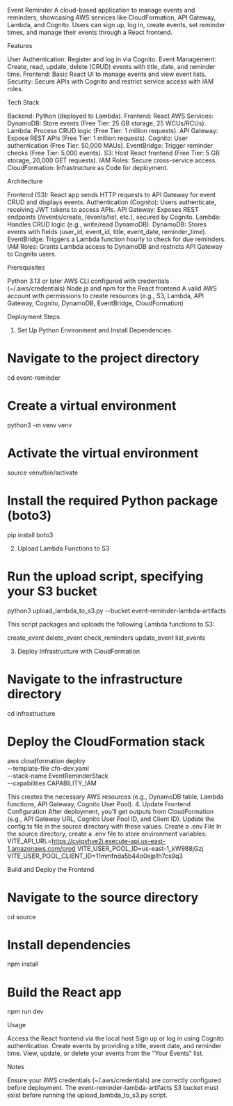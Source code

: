 Event Reminder
A cloud-based application to manage events and reminders, showcasing AWS services like CloudFormation, API Gateway, Lambda, and Cognito. Users can sign up, log in, create events, set reminder times, and manage their events through a React frontend.

Features

User Authentication: Register and log in via Cognito.
Event Management: Create, read, update, delete (CRUD) events with title, date, and reminder time.
Frontend: Basic React UI to manage events and view event lists.
Security: Secure APIs with Cognito and restrict service access with IAM roles.

Tech Stack

Backend: Python (deployed to Lambda).
Frontend: React 
AWS Services:
DynamoDB: Store events (Free Tier: 25 GB storage, 25 WCUs/RCUs).
Lambda: Process CRUD logic (Free Tier: 1 million requests).
API Gateway: Expose REST APIs (Free Tier: 1 million requests).
Cognito: User authentication (Free Tier: 50,000 MAUs).
EventBridge: Trigger reminder checks (Free Tier: 5,000 events).
S3: Host React frontend (Free Tier: 5 GB storage, 20,000 GET requests).
IAM Roles: Secure cross-service access.
CloudFormation: Infrastructure as Code for deployment.



Architecture

Frontend (S3): React app sends HTTP requests to API Gateway for event CRUD and displays events.
Authentication (Cognito): Users authenticate, receiving JWT tokens to access APIs.
API Gateway: Exposes REST endpoints (/events/create, /events/list, etc.), secured by Cognito.
Lambda: Handles CRUD logic (e.g., write/read DynamoDB).
DynamoDB: Stores events with fields (user_id, event_id, title, event_date, reminder_time).
EventBridge: Triggers a Lambda function hourly to check for due reminders.
IAM Roles: Grants Lambda access to DynamoDB and restricts API Gateway to Cognito users.

Prerequisites

Python 3.13 or later
AWS CLI configured with credentials (~/.aws/credentials)
Node.js and npm for the React frontend
A valid AWS account with permissions to create resources (e.g., S3, Lambda, API Gateway, Cognito, DynamoDB, EventBridge, CloudFormation)

Deployment Steps
1. Set Up Python Environment and Install Dependencies
# Navigate to the project directory
cd event-reminder

# Create a virtual environment
python3 -m venv venv

# Activate the virtual environment
source venv/bin/activate

# Install the required Python package (boto3)
pip install boto3

2. Upload Lambda Functions to S3
# Run the upload script, specifying your S3 bucket
python3 upload_lambda_to_s3.py --bucket event-reminder-lambda-artifacts

This script packages and uploads the following Lambda functions to S3:

create_event
delete_event
check_reminders
update_event
list_events

3. Deploy Infrastructure with CloudFormation
# Navigate to the infrastructure directory
cd infrastructure

# Deploy the CloudFormation stack
aws cloudformation deploy \
  --template-file cfn-dev.yaml \
  --stack-name EventReminderStack \
  --capabilities CAPABILITY_IAM

This creates the necessary AWS resources (e.g., DynamoDB table, Lambda functions, API Gateway, Cognito User Pool).
4. Update Frontend Configuration
After deployment, you'll get outputs from CloudFormation (e.g., API Gateway URL, Cognito User Pool ID, and Client ID). Update the config.ts file in the source directory with these values.
Create a .env File
In the source directory, create a .env file to store environment variables:
VITE_API_URL=https://cviqvhve2i.execute-api.us-east-1.amazonaws.com/prod
VITE_USER_POOL_ID=us-east-1_kW988jGzj
VITE_USER_POOL_CLIENT_ID=11mmfnda5b44o0ejp1h7cs9q3


Build and Deploy the Frontend
# Navigate to the source directory
cd source

# Install dependencies
npm install

# Build the React app
npm run dev


Usage

Access the React frontend via the local host
Sign up or log in using Cognito authentication.
Create events by providing a title, event date, and reminder time.
View, update, or delete your events from the "Your Events" list.

Notes

Ensure your AWS credentials (~/.aws/credentials) are correctly configured before deployment.
The event-reminder-lambda-artifacts S3 bucket must exist before running the upload_lambda_to_s3.py script.

